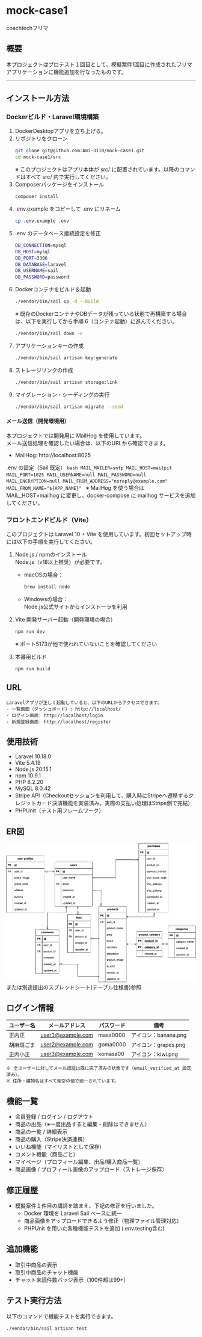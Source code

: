 # mock-case1  
coachtechフリマ

## 概要  
本プロジェクトはプロテスト１回目として、模擬案件1回目に作成されたフリマアプリケーションに機能追加を行なったものです。

---

## インストール方法
### Dockerビルド・Laravel環境構築

1. DockerDesktopアプリを立ち上げる。
2. リポジトリをクローン  
   ```bash
   git clone git@github.com:Ami-3110/mock-case1.git
   cd mock-case1/src
   ```
    ※ このプロジェクトはアプリ本体が src/ に配置されています。以降のコマンドはすべて src/ 内で実行してください。
3. Composerパッケージをインストール
    ```bash
   composer install
   ```
4. .env.example をコピーして .env にリネーム
    ```bash
    cp .env.example .env
    ```
5. .env のデータベース接続設定を修正
    ```bash
    DB_CONNECTION=mysql
    DB_HOST=mysql
    DB_PORT=3306
    DB_DATABASE=laravel
    DB_USERNAME=sail
    DB_PASSWORD=password
    ```
6. Dockerコンテナをビルド＆起動
    ```bash
    ./vendor/bin/sail up -d --build
    ```
    ※ 既存のDockerコンテナやDBデータが残っている状態で再構築する場合は、以下を実行してから手順 6（コンテナ起動）に進んでください。
    ```bash
    ./vendor/bin/sail down -v
    ```
7. アプリケーションキーの作成
    ```bash
    ./vendor/bin/sail artisan key:generate
    ```
8. ストレージリンクの作成
    ```bash
    ./vendor/bin/sail artisan storage:link
    ```
9. マイグレーション・シーディングの実行
    ```bash
    ./vendor/bin/sail artisan migrate --seed
    ```

#### メール送信（開発環境用）
本プロジェクトでは開発用に MailHog を使用しています。  
メール送信処理を確認したい場合は、以下のURLから確認できます。

- MailHog: http://localhost:8025

.env の設定（Sail 既定）
    ```bash
    MAIL_MAILER=smtp
    MAIL_HOST=mailpit
    MAIL_PORT=1025
    MAIL_USERNAME=null
    MAIL_PASSWORD=null
    MAIL_ENCRYPTION=null
    MAIL_FROM_ADDRESS="noreply@example.com"
    MAIL_FROM_NAME="${APP_NAME}"
    ```
※ MailHog を使う場合は MAIL_HOST=mailhog に変更し、docker-compose に mailhog サービスを追加してください。

### フロントエンドビルド（Vite）
このプロジェクトは Laravel 10 + Vite を使用しています。初回セットアップ時には以下の手順を実行してください。

1. Node.js / npmのインストール  
   Node.js（v18以上推奨）が必要です。  
   - macOSの場合：  
     ```bash
     brew install node
     ```
   - Windowsの場合：  
     Node.js公式サイトからインストーラを利用

2. Vite 開発サーバー起動（開発環境の場合）
   ```bash
   npm run dev

   ```
   ※ ポート5173が他で使われていないことを確認してください

3. 本番用ビルド  
   ```bash
   npm run build
   ```

## URL
    Laravelアプリが正しく起動していると、以下のURLからアクセスできます。
    - 一覧画面（ダッシュボード）: http://localhost/
    - ログイン画面: http://localhost/login
    - 新規登録画面: http://localhost/register


## 使用技術
- Laravel 10.18.0  
- Vite 5.4.19
- Node.js 20.15.1
- npm 10.9.1
- PHP 8.2.20
- MySQL 8.0.42
- Stripe API（Checkoutセッションを利用して、購入時にStripeへ遷移するクレジットカード決済機能を実装済み。実際の支払い処理はStripe側で完結）
- PHPUnit（テスト用フレームワーク）


## ER図
![ER図](./images/ER_mock-case1.png)
または別途提出のスプレッドシート(テーブル仕様書)参照


## ログイン情報
| ユーザー名     | メールアドレス                                       | パスワード    | 備考                  |
| --------- | --------------------------------------------- | -------- | ------------------- |
| 正内正       | [user1@example.com](mailto:user1@example.com) | masa0000 | アイコン：banana.png     |
| 胡麻斑ごま     | [user2@example.com](mailto:user2@example.com) | goma0000 | アイコン：grapes.png     |
| 正内小正      | [user3@example.com](mailto:user3@example.com) | komasa00 | アイコン：kiwi.png       |

    ※ 全ユーザーに対してメール認証は既に完了済みの状態です（email_verified_at 設定済み）。
    ※ 住所・建物名はすべて架空の値で統一されています。

## 機能一覧
- 会員登録 / ログイン / ログアウト
- 商品の出品（※一度出品すると編集・削除はできません）
- 商品の一覧 / 詳細表示
- 商品の購入（Stripe決済連携）
- いいね機能（マイリストとして保存）
- コメント機能（商品ごと）
- マイページ（プロフィール編集、出品/購入商品一覧）
- 商品画像 / プロフィール画像のアップロード（ストレージ保存）

## 修正履歴
- 模擬案件１件目の講評を踏まえ、下記の修正を行いました。
  - Docker 環境を Laravel Sail ベースに統一  
  - 商品画像をアップロードできるよう修正（物理ファイル管理対応）  
  - PHPUnit を用いた各種機能テストを追加 (.env.testing含む)

## 追加機能
- 取引中商品の表示
- 取引中商品のチャット機能
- チャット未読件数バッジ表示（100件超は99+）

## テスト実行方法
以下のコマンドで機能テストを実行できます。
```bash
./vendor/bin/sail artisan test
```